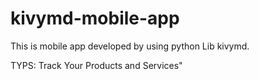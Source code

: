 # kivymd-mobile-app

This is mobile app developed by using python Lib kivymd.

TYPS: Track Your Products and Services"
